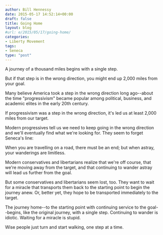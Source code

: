 ```yaml
---
author: Bill Hennessy
date: 2015-05-17 14:52:14+00:00
draft: false
title: Going Home
layout: blog
#url: e/2015/05/17/going-home/
categories:
- Liberty Movement
tags:
- Seneca
type: "post"
---
```


A journey of a thousand miles begins with a single step.

But if that step is in the wrong direction, you might end up 2,000 miles from your goal.

Many believe America took a step in the wrong direction long ago--about the time "progressivism" became popular among political, business, and academic elites in the early 20th century.

If progressivism was a step in the wrong direction, it's led us at least 2,000 miles from our target.

Modern progressives tell us we need to keep going in the wrong direction and we'll eventually find what we're looking for. They seem to forget Seneca's line:



> 
  When you are travelling on a road, there must be an end; but when astray, your wanderings are limitless.




Modern conservatives and libertarians realize that we're off course, that we're moving away from the target, and that continuing to wander astray will lead us further from the goal.

But some conservatives and libertarians seem lost, too. They want to wait for a miracle that transports them back to the starting point to begin the journey anew. Or, better yet, they hope to be transported immediately to the target.

The journey home--to the starting point with continuing service to the goal--begins, like the original journey, with a single step. Continuing to wander is idiotic. Waiting for a miracle is stupid.

Wise people just turn and start walking, one step at a time.
